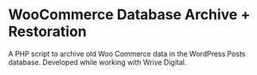 # WooCommerce Database Archive + Restoration
A PHP script to archive old Woo Commerce data in the WordPress Posts database. Developed while working with Wrive Digital.
